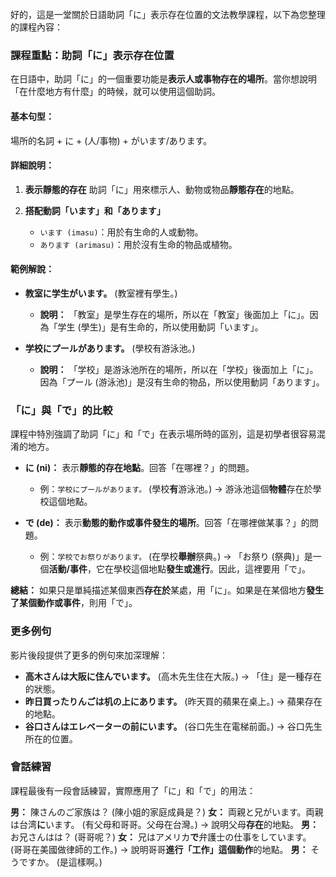 </br>
好的，這是一堂關於日語助詞「に」表示存在位置的文法教學課程，以下為您整理的課程內容：

### **課程重點：助詞「に」表示存在位置**

在日語中，助詞「に」的一個重要功能是**表示人或事物存在的場所**。當你想說明「在什麼地方有什麼」的時候，就可以使用這個助詞。

#### **基本句型：**

場所的名詞 + に + (人/事物) + がいます/あります。

#### **詳細說明：**

1.  **表示靜態的存在**
    助詞「に」用來標示人、動物或物品**靜態存在**的地點。

2.  **搭配動詞「います」和「あります」**
    *   `います (imasu)`：用於有生命的人或動物。
    *   `あります (arimasu)`：用於沒有生命的物品或植物。

#### **範例解說：**

*   **教室に学生がいます。** (教室裡有學生。)
    *   **說明：** 「教室」是學生存在的場所，所以在「教室」後面加上「に」。因為「学生 (學生)」是有生命的，所以使用動詞「います」。

*   **学校にプールがあります。** (學校有游泳池。)
    *   **說明：** 「学校」是游泳池所在的場所，所以在「学校」後面加上「に」。因為「プール (游泳池)」是沒有生命的物品，所以使用動詞「あります」。

### **「に」與「で」的比較**

課程中特別強調了助詞「に」和「で」在表示場所時的區別，這是初學者很容易混淆的地方。

*   **に (ni)：** 表示**靜態的存在地點**。回答「在哪裡？」的問題。
    *   例：`学校にプールがあります。` (學校**有**游泳池。) -> 游泳池這個**物體**存在於學校這個地點。

*   **で (de)：** 表示**動態的動作或事件發生的場所**。回答「在哪裡做某事？」的問題。
    *   例：`学校でお祭りがあります。` (在學校**舉辦**祭典。) -> 「お祭り (祭典)」是一個**活動/事件**，它在學校這個地點**發生或進行**。因此，這裡要用「で」。

**總結：** 如果只是單純描述某個東西**存在於**某處，用「に」。如果是在某個地方**發生了某個動作或事件**，則用「で」。

### **更多例句**

影片後段提供了更多的例句來加深理解：

*   **高木さんは大阪に住んでいます。** (高木先生住在大阪。) -> 「住」是一種存在的狀態。
*   **昨日買ったりんごは机の上にあります。** (昨天買的蘋果在桌上。) -> 蘋果存在的地點。
*   **谷口さんはエレベーターの前にいます。** (谷口先生在電梯前面。) -> 谷口先生所在的位置。

### **會話練習**

課程最後有一段會話練習，實際應用了「に」和「で」的用法：

**男：** 陳さんのご家族は？ (陳小姐的家庭成員是？)
**女：** 両親と兄がいます。両親は台湾**に**います。 (有父母和哥哥。父母在台灣。) -> 說明父母**存在**的地點。
**男：** お兄さんはは？ (哥哥呢？)
**女：** 兄はアメリカ**で**弁護士の仕事をしています。 (哥哥在美國做律師的工作。) -> 說明哥哥**進行「工作」這個動作**的地點。
**男：** そうですか。 (是這樣啊。)   
</br>
